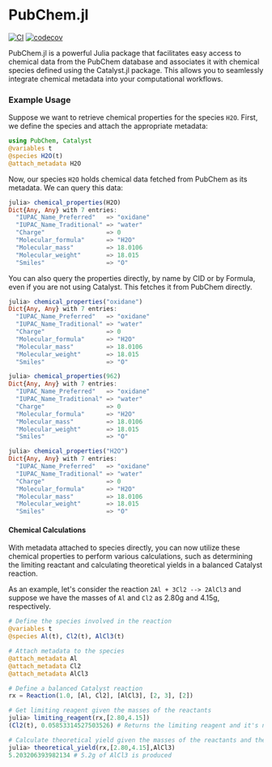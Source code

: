 # PubChem.jl

[![CI](https://github.com/SciML/PubChem.jl/actions/workflows/CI.yml/badge.svg?branch=master)](https://github.com/SciML/PubChem.jl/actions/workflows/CI.yml)
[![codecov](https://codecov.io/gh/SciML/PubChem.jl/graph/badge.svg?token=UzwzLav3J7)](https://codecov.io/gh/SciML/PubChem.jl)


PubChem.jl is a powerful Julia package that facilitates easy access to chemical data from the PubChem database and associates it with chemical species defined using the Catalyst.jl package. This allows you to seamlessly integrate chemical metadata into your computational workflows.

### Example Usage

Suppose we want to retrieve chemical properties for the species `H2O`. First, we define the species and attach the appropriate metadata:

```julia
using PubChem, Catalyst
@variables t
@species H2O(t)
@attach_metadata H2O
```

Now, our species `H2O` holds chemical data fetched from PubChem as its metadata. We can query this data:

```julia
julia> chemical_properties(H2O)
Dict{Any, Any} with 7 entries:
  "IUPAC_Name_Preferred"   => "oxidane"
  "IUPAC_Name_Traditional" => "water"
  "Charge"                 => 0
  "Molecular_formula"      => "H2O"
  "Molecular_mass"         => 18.0106
  "Molecular_weight"       => 18.015
  "Smiles"                 => "O"
```

You can also query the properties directly, by name by CID or by Formula, even if you are not using Catalyst.
This fetches it from PubChem directly.

```julia
julia> chemical_properties("oxidane")
Dict{Any, Any} with 7 entries:
  "IUPAC_Name_Preferred"   => "oxidane"
  "IUPAC_Name_Traditional" => "water"
  "Charge"                 => 0
  "Molecular_formula"      => "H2O"
  "Molecular_mass"         => 18.0106
  "Molecular_weight"       => 18.015
  "Smiles"                 => "O"

julia> chemical_properties(962)
Dict{Any, Any} with 7 entries:
  "IUPAC_Name_Preferred"   => "oxidane"
  "IUPAC_Name_Traditional" => "water"
  "Charge"                 => 0
  "Molecular_formula"      => "H2O"
  "Molecular_mass"         => 18.0106
  "Molecular_weight"       => 18.015
  "Smiles"                 => "O"

julia> chemical_properties("H2O")
Dict{Any, Any} with 7 entries:
  "IUPAC_Name_Preferred"   => "oxidane"
  "IUPAC_Name_Traditional" => "water"
  "Charge"                 => 0
  "Molecular_formula"      => "H2O"
  "Molecular_mass"         => 18.0106
  "Molecular_weight"       => 18.015
  "Smiles"                 => "O"
```


#### Chemical Calculations

With metadata attached to species directly, you can now utilize these chemical properties to perform various calculations, such as determining the limiting reactant and calculating theoretical yields in a balanced Catalyst reaction.

As an example, let's consider the reaction `2Al + 3Cl2 --> 2AlCl3` and suppose we have the masses of `Al` and `Cl2` as 2.80g and 4.15g, respectively.

```julia
# Define the species involved in the reaction
@variables t
@species Al(t), Cl2(t), AlCl3(t)

# Attach metadata to the species
@attach_metadata Al 
@attach_metadata Cl2 
@attach_metadata AlCl3 

# Define a balanced Catalyst reaction 
rx = Reaction(1.0, [Al, Cl2], [AlCl3], [2, 3], [2])

# Get limiting reagent given the masses of the reactants
julia> limiting_reagent(rx,[2.80,4.15])
(Cl2(t), 0.05853314527503526) # Returns the limiting reagent and it's number of moles

# Calculate theoretical yield given the masses of the reactants and the product for which to calculate
julia> theoretical_yield(rx,[2.80,4.15],AlCl3)
5.203206393982134 # 5.2g of AlCl3 is produced 
```
